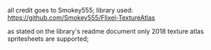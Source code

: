 all credit goes to Smokey555;
library used: https://github.com/Smokey555/Flixel-TextureAtlas

as stated on the library's readme document
only 2018 texture atlas spritesheets are supported;
